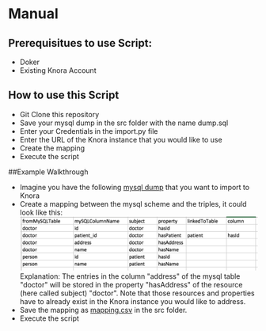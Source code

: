 # Manual

## Prerequisitues to use Script:
* Doker
* Existing Knora Account

## How to use this Script
* Git Clone this repository
* Save your mysql dump in the src folder with the name dump.sql
* Enter your Credentials in the import.py file
* Enter the URL of the Knora instance that you would like to use
* Create the mapping
* Execute the script


##Example Walkthrough
* Imagine you have the following [mysql dump](https://github.com/nie-ine/Scripts/blob/master/MySQLToKnora/src/dump.sql) that you want to import to Knora
* Create a mapping between the mysql scheme and the triples, it could look like this:
![figure](mapping.png)
Explanation: The entries in the column "address" of the mysql table "doctor" will be stored in the property "hasAddress" of the resource (here called subject) "doctor". Note that those resources and properties have to already exist in the Knora instance you would like to address.
* Save the mapping as [mapping.csv](https://github.com/nie-ine/Scripts/blob/master/MySQLToKnora/src/mapping.csv) in the src folder.
* Execute the script 